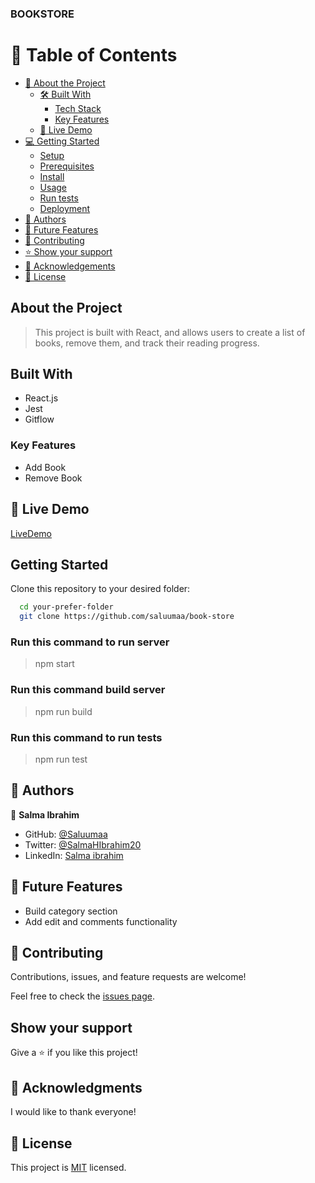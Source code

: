 ### BOOKSTORE

# 📗 Table of Contents

- [📖 About the Project](#about-project)
  - [🛠 Built With](#built-with)
    - [Tech Stack](#tech-stack)
    - [Key Features](#key-features)
  - [🚀 Live Demo](#live-demo)
- [💻 Getting Started](#getting-started)
  - [Setup](#setup)
  - [Prerequisites](#prerequisites)
  - [Install](#install)
  - [Usage](#usage)
  - [Run tests](#run-tests)
  - [Deployment](#triangular_flag_on_post-deployment)
- [👥 Authors](#authors)
- [🔭 Future Features](#future-features)
- [🤝 Contributing](#contributing)
- [⭐️ Show your support](#support)
- [🙏 Acknowledgements](#acknowledgements)
- [📝 License](#license)

## About the Project

> This project is built with React, and allows users to create a list of books, remove them, and track their reading progress.

## Built With

- React.js
- Jest
- Gitflow

### Key Features

- Add Book
- Remove Book

## 🚀 Live Demo <a name="live-demo"></a>

[LiveDemo](https://book-store-f6oy.onrender.com/)


## Getting Started

Clone this repository to your desired folder:

```sh
  cd your-prefer-folder
  git clone https://github.com/saluumaa/book-store
```

### Run this command to run server

> npm start

### Run this command build server

> npm run build

### Run this command to run tests

> npm run test

## 👥 Authors <a name="authors"></a>

👤 **Salma Ibrahim**

- GitHub: [@Saluumaa](https://github.com/saluumaa)
- Twitter: [@SalmaHIbrahim20](https://twitter.com/SalmaHIbrahim20)
- LinkedIn: [Salma ibrahim](https://www.linkedin.com/in/salma-ibrahim-78bb5a14a/)

## 🔭 Future Features

- Build category section
- Add edit and comments functionality

## 🤝 Contributing <a name="contributing"></a>

Contributions, issues, and feature requests are welcome!

Feel free to check the [issues page](https://github.com/saluumaa/book-store/issues).

## Show your support

Give a ⭐️ if you like this project!

## 🙏 Acknowledgments

I would like to thank everyone!

## 📝 License

This project is [MIT](./LICENSE.md) licensed.
